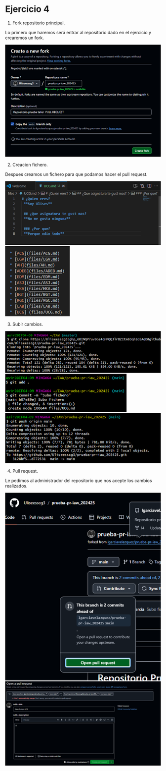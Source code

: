 # Ejercicio 4

1. Fork repositorio principal.
   
Lo primero que haremos será entrar al repositorio dado en el ejercicio y crearemos un fork.

![alt text](IMG4/create_fork.png)

2. Creacion fichero.

Despues creamos un fichero para que podamos hacer el pull request.

![alt text](IMG4/creacion_fichero.png)
![alt text](IMG4/fichero_readme.png)

3. Subir cambios.


![alt text](IMG4/git_clone.png)
![alt text](IMG4/git_add_commit.png)
![alt text](IMG4/git_push.png)

4. Pull request.
   
Le pedimos al administrador del repositorio que nos acepte los cambios realizados.

![alt text](IMG4/pull_request1.png)
![alt text](IMG4/pull_request2.png)